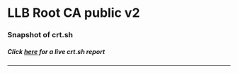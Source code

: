 # LLB Root CA public v2
### Snapshot of crt.sh
##### Click [here](https://crt.sh/?q=C6B72526AF45D68AE16671E9F1C24530408D938F8F0447E1106E2F2A70D3AD21) for a live crt.sh report

---
